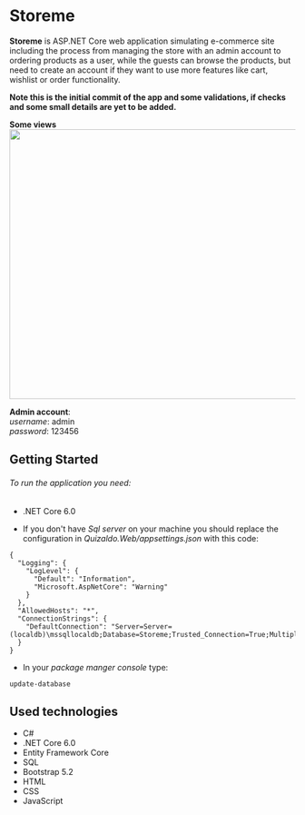 # Storeme
**Storeme** is ASP.NET Core web application simulating e-commerce site including the process from managing the store with an admin account to ordering products as a user, while the guests can browse the products, but need to create an account if they want to use more features like cart, wishlist or order functionality.

**Note this is the initial commit of the app and some validations, if checks and some small details are yet to be added.** <br/>

**Some views**  </br>
<img src="https://i.postimg.cc/0jFVftNm/ezgif-com-gif-maker.gif" width="800" height="475" />


**Admin account**: </br>
 *username*: admin <br>  *password*: 123456
## Getting Started

###### To run the application you need:
- .NET Core 6.0 

- If you don't have *Sql server* on your machine you should replace the configuration in *Quizaldo.Web/appsettings.json* with this code:
```
{
  "Logging": {
    "LogLevel": {
      "Default": "Information",
      "Microsoft.AspNetCore": "Warning"
    }
  },
  "AllowedHosts": "*",
  "ConnectionStrings": {
    "DefaultConnection": "Server=Server=(localdb)\mssqllocaldb;Database=Storeme;Trusted_Connection=True;MultipleActiveResultSets=true"
  }
}
```
- In your *package manger console* type: 

```
update-database
```

## Used technologies
- C#
- .NET Core 6.0
- Entity Framework Core
- SQL
- Bootstrap 5.2
- HTML
- CSS
- JavaScript
